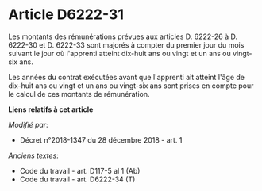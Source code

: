 # Article D6222-31

Les montants des rémunérations prévues aux articles D. 6222-26 à D. 6222-30 et D. 6222-33 sont majorés à compter du premier
jour du mois suivant le jour où l'apprenti atteint dix-huit ans ou vingt et un ans ou vingt-six ans.

Les années du contrat exécutées avant que l'apprenti ait atteint l'âge de dix-huit ans ou vingt et un ans ou vingt-six ans
sont prises en compte pour le calcul de ces montants de rémunération.

**Liens relatifs à cet article**

_Modifié par_:

  - Décret n°2018-1347 du 28 décembre 2018 - art. 1

_Anciens textes_:

  - Code du travail - art. D117-5 al 1 (Ab)
  - Code du travail - art. D6222-34 (T)
